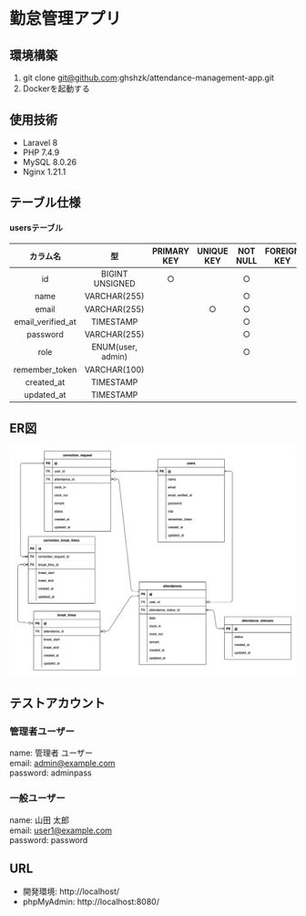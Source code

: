 # 勤怠管理アプリ
## 環境構築
1. git clone git@github.com:ghshzk/attendance-management-app.git
2. Dockerを起動する

## 使用技術
- Laravel 8
- PHP 7.4.9
- MySQL 8.0.26
- Nginx 1.21.1

## テーブル仕様
#### usersテーブル
| カラム名           | 型         | PRIMARY KEY | UNIQUE KEY | NOT NULL | FOREIGN KEY |
| :---------------: | :---------------: | :---: | :---: | :---: | :---: |
| id                | BIGINT UNSIGNED   | ○ |   | ○ |  |
| name              | VARCHAR(255)      |   |   | ○ |  |
| email             | VARCHAR(255)      |   | ○ | ○ |  |
| email_verified_at | TIMESTAMP         |   |   | ○ |  |
| password          | VARCHAR(255)      |   |   | ○ |  |
| role              | ENUM(user, admin) |   |   | ○ |  |
| remember_token    | VARCHAR(100)      |   |   |   |  |
| created_at        | TIMESTAMP         |   |   |   |  |
| updated_at        | TIMESTAMP         |   |   |   |  |

## ER図
![ER図](ER.png)

## テストアカウント
### 管理者ユーザー
name: 管理者 ユーザー\
email: admin@example.com\
password: adminpass

### 一般ユーザー
name: 山田 太郎\
email: user1@example.com\
password: password

## URL
- 開発環境: http://localhost/
- phpMyAdmin: http://localhost:8080/